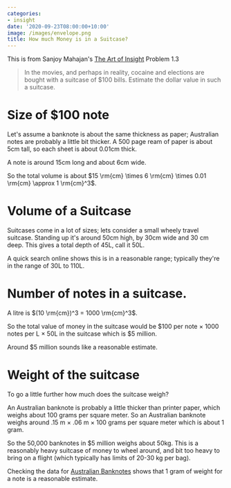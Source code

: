 ```yaml
---
categories:
- insight
date: '2020-09-23T08:00:00+10:00'
image: /images/envelope.png
title: How much Money is in a Suitcase?
---
```


This is from Sanjoy Mahajan's [The Art of Insight](https://mitpress.mit.edu/books/art-insight-science-and-engineering) Problem 1.3

> In the movies, and perhaps in reality, cocaine and elections are bought with a suitcase of \$100 bills. 
> Estimate the dollar value in such a suitcase.

# Size of \$100 note

Let's assume a banknote is about the same thickness as paper; Australian notes are probably a little bit thicker.
A 500 page ream of paper is about 5cm tall, so each sheet is about 0.01cm thick.

A note is around 15cm long and about 6cm wide.

So the total volume is about $15 \rm{cm} \times 6 \rm{cm} \times 0.01 \rm{cm} \approx 1 \rm{cm}^3$.

# Volume of a Suitcase

Suitcases come in a lot of sizes; lets consider a small wheely travel suitcase.
Standing up it's around 50cm high, by 30cm wide and 30 cm deep.
This gives a total depth of 45L, call it 50L.

A quick search online shows this is in a reasonable range; typically they're in the range of 30L to 110L.

# Number of notes in a suitcase.

A litre is $(10 \rm{cm})^3 = 1000 \rm{cm}^3$.

So the total value of money in the suitcase would be \$100 per note × 1000 notes per L × 50L in the suitcase which is \$5 million.

Around \$5 million sounds like a reasonable estimate.

# Weight of the suitcase

To go a little further how much does the suitcase weigh?

An Australian banknote is probably a little thicker than printer paper, which weighs about 100 grams per square meter.
So an Australian banknote weighs around .15 m × .06 m × 100 grams per square meter which is about 1 gram.

So the 50,000 banknotes in \$5 million weighs about 50kg.
This is a reasonably heavy suitcase of money to wheel around, and bit too heavy to bring on a flight (which typically has limits of 20-30 kg per bag).

Checking the data for [Australian Banknotes](https://en.wikipedia.org/wiki/Banknotes_of_the_Australian_dollar) shows that 1 gram of weight for a note is a reasonable estimate.